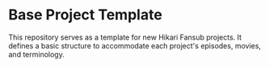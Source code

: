 # Base Project Template

This repository serves as a template for new Hikari Fansub projects. It defines a basic structure to accommodate each project's episodes, movies, and terminology.